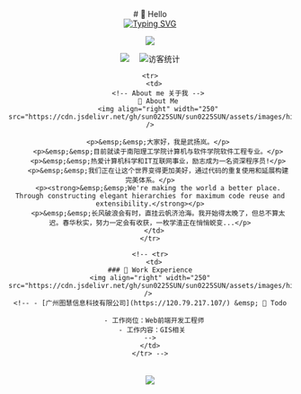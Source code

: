 <div align="center">
  #  🙋 Hello


  <!-- dynamic typing effect 动态打字效果 -->
  <div align="center">
    <a href="https://ylan.site/">
      <img src="https://readme-typing-svg.demolab.com?font=Fira+Code&pause=1000&width=435&lines=console.log(%22Hello%2C%20World%22);小武同学祝您今天愉快!&center=true&size=27" alt="Typing SVG" />
    </a>
  </div>

  <!-- knock code pictures 敲代码的图片 -->
  <img src="https://cdn.jsdelivr.net/gh/sun0225SUN/sun0225SUN/assets/images/coding.gif" /><br>

  <!-- profile logo 个人资料徽标 -->
  <div align="center">
    <a href="https://ylan.site/"><img src="https://img.shields.io/badge/Website-博客-blue" /></a>&emsp;
    <!-- visitor statistics logo 访客数统计徽标 -->
    <img src="https://visitor-badge.glitch.me/badge?page_id=pepsi-wyl" alt="访客统计" />
  </div>

  <table>

    <tr>
      <td>
        <!-- About me 关于我 -->
        🤺 About Me
        <img align="right" width="250" src="https://cdn.jsdelivr.net/gh/sun0225SUN/sun0225SUN/assets/images/hi.gif" />

        <p>&emsp;&emsp;大家好，我是武扬岚。</p>
        <p>&emsp;&emsp;目前就读于南阳理工学院计算机与软件学院软件工程专业。</p>
        <p>&emsp;&emsp;热爱计算机科学和IT互联网事业，励志成为一名资深程序员!</p>
        <p>&emsp;&emsp;我们正在让这个世界变得更加美好，通过代码的重复使用和延展构建完美体系。</p>
        <p><strong>&emsp;&emsp;We're making the world a better place. Through constructing elegant hierarchies for maximum code reuse and extensibility.</strong></p>
        <p>&emsp;&emsp;长风破浪会有时，直挂云帆济沧海。我开始得太晚了，但总不算太迟。春华秋实，努力一定会有收获，一枚学渣正在悄悄蜕变...</p>
      </td>
    </tr>

    <!-- <tr>
      <td>
    ### 🏢 Work Experience
    <img align="right" width="250" src="https://cdn.jsdelivr.net/gh/sun0225SUN/sun0225SUN/assets/images/hi.gif" /> 
    <!-- - [广州图慧信息科技有限公司](https://120.79.217.107/) &emsp; 📌 Todo
      
      - 工作岗位：Web前端开发工程师
      - 工作内容：GIS相关 
    -->
    </td>
    </tr> -->

  </table>

  <!-- Snake Code Contribution Map 贪吃蛇代码贡献图 -->
  <img src="https://cdn.jsdelivr.net/gh/sun0225SUN/sun0225SUN/profile-snake-contrib/github-contribution-grid-snake-dark.svg" />



</div>

